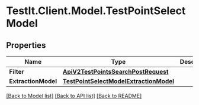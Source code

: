 # TestIt.Client.Model.TestPointSelectModel

## Properties

Name | Type | Description | Notes
------------ | ------------- | ------------- | -------------
**Filter** | [**ApiV2TestPointsSearchPostRequest**](ApiV2TestPointsSearchPostRequest.md) |  | [optional] 
**ExtractionModel** | [**TestPointSelectModelExtractionModel**](TestPointSelectModelExtractionModel.md) |  | [optional] 

[[Back to Model list]](../README.md#documentation-for-models) [[Back to API list]](../README.md#documentation-for-api-endpoints) [[Back to README]](../README.md)

